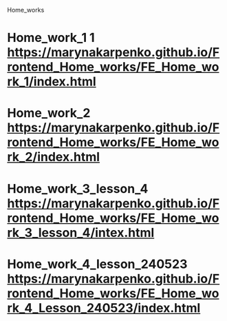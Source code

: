 Home_works
# Home_work_1 1 https://marynakarpenko.github.io/Frontend_Home_works/FE_Home_work_1/index.html
# Home_work_2 https://marynakarpenko.github.io/Frontend_Home_works/FE_Home_work_2/index.html
# Home_work_3_lesson_4 https://marynakarpenko.github.io/Frontend_Home_works/FE_Home_work_3_lesson_4/intex.html
# Home_work_4_lesson_240523 https://marynakarpenko.github.io/Frontend_Home_works/FE_Home_work_4_Lesson_240523/index.html
